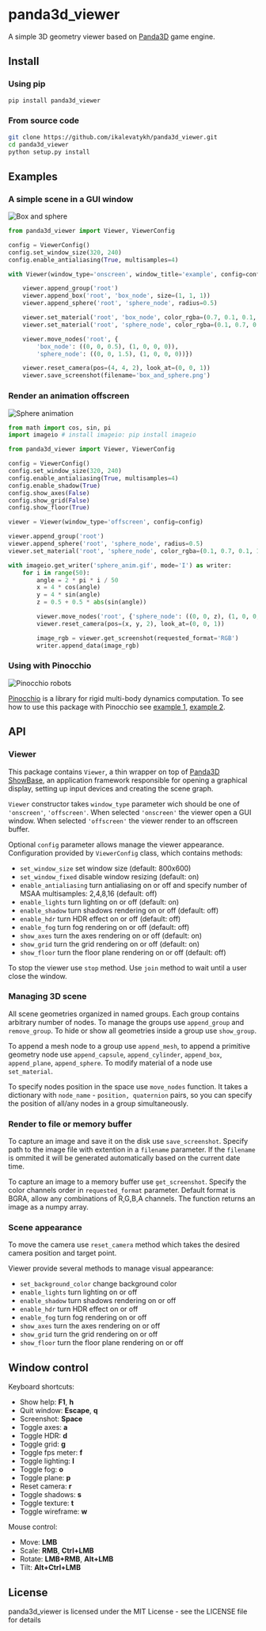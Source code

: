 # panda3d_viewer
A simple 3D geometry viewer based on [Panda3D](https://github.com/panda3d/panda3d) game engine.

## Install

### Using pip

```bash
pip install panda3d_viewer
```

### From source code

```bash
git clone https://github.com/ikalevatykh/panda3d_viewer.git
cd panda3d_viewer
python setup.py install
```

## Examples

### A simple scene in a GUI window

![Box and sphere](https://github.com/ikalevatykh/panda3d_viewer/blob/master/images/box_and_sphere.png?raw=true "Box and sphere")

```python
from panda3d_viewer import Viewer, ViewerConfig

config = ViewerConfig()
config.set_window_size(320, 240)
config.enable_antialiasing(True, multisamples=4)

with Viewer(window_type='onscreen', window_title='example', config=config) as viewer:

    viewer.append_group('root')
    viewer.append_box('root', 'box_node', size=(1, 1, 1))
    viewer.append_sphere('root', 'sphere_node', radius=0.5)

    viewer.set_material('root', 'box_node', color_rgba=(0.7, 0.1, 0.1, 1))
    viewer.set_material('root', 'sphere_node', color_rgba=(0.1, 0.7, 0.1, 1))

    viewer.move_nodes('root', {
        'box_node': ((0, 0, 0.5), (1, 0, 0, 0)),
        'sphere_node': ((0, 0, 1.5), (1, 0, 0, 0))})

    viewer.reset_camera(pos=(4, 4, 2), look_at=(0, 0, 1))
    viewer.save_screenshot(filename='box_and_sphere.png')
```

### Render an animation offscreen

![Sphere animation](https://github.com/ikalevatykh/panda3d_viewer/blob/master/images/sphere_anim.gif?raw=true "Sphere animation")

```python
from math import cos, sin, pi
import imageio # install imageio: pip install imageio

from panda3d_viewer import Viewer, ViewerConfig

config = ViewerConfig()
config.set_window_size(320, 240)
config.enable_antialiasing(True, multisamples=4)
config.enable_shadow(True)
config.show_axes(False)
config.show_grid(False)
config.show_floor(True)

viewer = Viewer(window_type='offscreen', config=config)

viewer.append_group('root')
viewer.append_sphere('root', 'sphere_node', radius=0.5)
viewer.set_material('root', 'sphere_node', color_rgba=(0.1, 0.7, 0.1, 1))

with imageio.get_writer('sphere_anim.gif', mode='I') as writer:
    for i in range(50):
        angle = 2 * pi * i / 50
        x = 4 * cos(angle)
        y = 4 * sin(angle)
        z = 0.5 + 0.5 * abs(sin(angle))

        viewer.move_nodes('root', {'sphere_node': ((0, 0, z), (1, 0, 0, 0))})
        viewer.reset_camera(pos=(x, y, 2), look_at=(0, 0, 1))

        image_rgb = viewer.get_screenshot(requested_format='RGB')
        writer.append_data(image_rgb)
```

### Using with Pinocchio

![Pinocchio robots](https://github.com/ikalevatykh/panda3d_viewer/blob/master/images/pinocchio.png?raw=true "Pinocchio robots")

[Pinocchio](https://github.com/stack-of-tasks/pinocchio/) is a library for rigid multi-body dynamics computation. To see how to use this package with Pinocchio see [example 1](https://github.com/stack-of-tasks/pinocchio/blob/master/examples/panda3d-viewer.py), [example 2](https://github.com/stack-of-tasks/pinocchio/blob/master/examples/panda3d-viewer-play.py).

## API

### Viewer

This package contains `Viewer`, a thin wrapper on top of [Panda3D ShowBase](https://docs.panda3d.org/1.10/python/reference/direct.showbase.ShowBase), an application framework responsible for opening a graphical display, setting up input devices and creating the scene graph.

`Viewer` constructor takes `window_type` parameter wich should be one of `'onscreen'`, `'offscreen'`. When selected `'onscreen'` the viewer open a GUI window. When selected `'offscreen'` the viewer render to an offscreen buffer. 

Optional `config` parameter allows manage the viewer appearance. Configuration provided by `ViewerConfig` class, which contains methods:

- `set_window_size` set window size (default: 800x600)
- `set_window_fixed` disable window resizing (default: on)
- `enable_antialiasing` turn antialiasing on or off and specify number of MSAA multisamples: 2,4,8,16 (default: off)
- `enable_lights` turn lighting on or off (default: on)
- `enable_shadow` turn shadows rendering on or off (default: off)
- `enable_hdr` turn HDR effect on or off (default: off)
- `enable_fog` turn fog rendering on or off (default: off)
- `show_axes` turn the axes rendering on or off (default: on)
- `show_grid` turn the grid rendering on or off (default: on)
- `show_floor` turn the floor plane rendering on or off (default: off)

To stop the viewer use `stop` method. Use `join` method to wait until a user close the window.

### Managing 3D scene

All scene geometries organized in named groups. Each group contains arbitrary number of nodes. To manage the groups use `append_group` and `remove_group`. To hide or show all geometries inside a group use `show_group`.

To append a mesh node to a group use `append_mesh`, to append a primitive geometry node use `append_capsule`, `append_cylinder`, `append_box`, `append_plane`, `append_sphere`. To modify material of a node use `set_material`.

To specify nodes position in the space use `move_nodes` function. It takes a dictionary with `node_name` - `position, quaternion` pairs, so you can specify the position of all/any nodes in a group simultaneously.

### Render to file or memory buffer

To capture an image and save it on the disk use `save_screenshot`. Specify path to the image file with extention in a `filename` parameter. If the `filename` is ommited it will be generated automatically based on the current date time.

To capture an image to a memory buffer use `get_screenshot`. Specify the color channels order in `requested_format` parameter. Default format is BGRA, allow any combinations of R,G,B,A channels. The function returns an image as a numpy array.

### Scene appearance

To move the camera use `reset_camera` method which takes the desired camera position and target point.

Viewer provide several methods to manage visual appearance:
- `set_background_color` change background color
- `enable_lights` turn lighting on or off
- `enable_shadow` turn shadows rendering on or off
- `enable_hdr` turn HDR effect on or off
- `enable_fog` turn fog rendering on or off
- `show_axes` turn the axes rendering on or off
- `show_grid` turn the grid rendering on or off
- `show_floor` turn the floor plane rendering on or off

## Window control

Keyboard shortcuts:
- Show help:	**F1**, **h**
- Quit window:	**Escape**, **q**
- Screenshot:	**Space**
- Toggle axes:	**a**
- Toggle HDR:	**d**
- Toggle grid:	**g**
- Toggle fps meter:	**f**
- Toggle lighting:	**l**
- Toggle fog:	**o**
- Toggle plane:	**p**
- Reset camera:	**r**
- Toggle shadows:	**s**
- Toggle texture:	**t**
- Toggle wireframe:	**w**

Mouse control:
- Move:	**LMB**
- Scale:	**RMB**, **Ctrl+LMB**
- Rotate:	**LMB+RMB**, **Alt+LMB**
- Tilt:	**Alt+Ctrl+LMB**

## License

panda3d_viewer is licensed under the MIT License - see the LICENSE file for details
